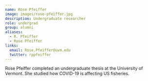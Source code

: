 ```yaml
---
name: Rose Pfeiffer
image: images/rose-pfeiffer.jpg
description: Undergraduate researcher
role: undergrad
group: alumni
aliases:
  - R. Pfeiffer
  - Rose Pfeiffer
links:
  email: Rose.Pfeiffer@uvm.edu 
  twitter: rppfeiffer
---
```


Rose Pfeiffer completed an undergraduate thesis at the University of Vermont. She studied how COVID-19 is affecting US fisheries. 
